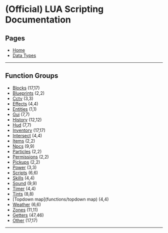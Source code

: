 
# (Official) LUA Scripting Documentation

## Pages

- [Home](../index)
- [Data Types](data-types)

___

## Function Groups

- [Blocks](functions/blocks) (17,17)
- [Blueprints](functions/blueprints) (2,2)
- [Cctv](functions/cctv) (3,3)
- [Effects](functions/effects) (4,4)
- [Entities](functions/entities) (1,1)
- [Gui](functions/gui) (7,7)
- [History](functions/history) (12,12)
- [Hud](functions/hud) (7,7)
- [Inventory](functions/inventory) (17,17)
- [Intersect](functions/intersect) (4,4)
- [Items](functions/items) (2,2)
- [Npcs](functions/npcs) (9,9)
- [Particles](functions/particles) (2,2)
- [Permissions](functions/permissions) (2,2)
- [Pickups](functions/pickups) (2,2)
- [Power](functions/power) (3,3)
- [Scripts](functions/scripts) (6,6)
- [Skills](functions/skills) (4,4)
- [Sound](functions/sound) (9,9)
- [Timer](functions/timer) (4,4)
- [Tints](functions/tints) (8,8)
- [Topdown map](functions/topdown map) (4,4)
- [Weather](functions/weather) (6,6)
- [Zones](functions/zones) (11,11)
- [Getters](functions/getters) (47,46)
- [Other](functions/other) (17,17)

___
